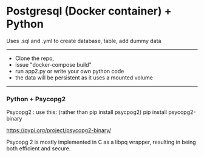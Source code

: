 # Postgresql (Docker container) + Python

Uses .sql and .yml to create database, table, add dummy data

---

- Clone the repo, 
- issue "docker-compose build" 
- run app2.py or write your own python code
-  the data will be persistent as it uses a mounted volume

---

### Python + Psycopg2

  Psycopg2 : use this: (rather than pip install psycpog2)
  pip install psycopg2-binary
  
  https://pypi.org/project/psycopg2-binary/
  
  Psycopg 2 is mostly implemented in C as a libpq wrapper, 
  resulting in being both efficient and secure.
